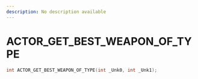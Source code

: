 ```yaml
---
description: No description available 
---
```


# ACTOR_GET_BEST_WEAPON_OF_TYPE

```cpp
int ACTOR_GET_BEST_WEAPON_OF_TYPE(int _Unk0, int _Unk1);
```